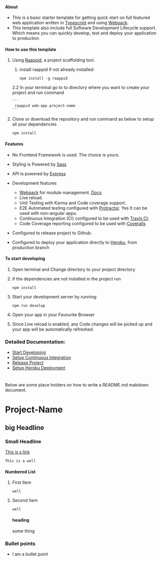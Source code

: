 

#### About
- This is a basic starter template for getting quick start on full featured web application written in [Typescript](https://www.typescriptlang.org/index.html) and using [Webpack](https://webpack.js.org/).
- This template also include full Software Development Lifecycle support. Which means you can quickly develop, test and deploy your application to production


#### How to use this template

1. Using [Raappid](https://github.com/coolchem/raappid), a project scaffolding tool.

    1. install raappid if not already installed: 
    
        ```
        npm install -g raappid
        ```
        
    2.2 In your terminal go to to directory where you want to create your project and run command
    
       ```
        raappid web-app project-name
       ```

2. Clone or download the repository and run command as below to setup all your dependencies

    ```
    npm install 
    ```

#### Features
- No Frontend Framework is used. The choice is yours.
- Styling is Powered by [Sass](http://sass-lang.com/)  
- API is powered by [Express](http://expressjs.com/) 
- Development features
    - [Webpack](https://webpack.js.org/) for module management. [Docs](https://webpack.js.org/configuration/)   
    - Live reload.
    - Unit Testing with Karma and Code coverage support.
    - E2E Automated testing configured with [Protractor](http://www.protractortest.org/#/). Yes It can be used with non-angular apps.
    - Continuous Integration (CI) configured to be used with [Travis CI](https://travis-ci.org/);
    - Code Coverage reporting configured to be used with [Coveralls](https://coveralls.io) 

- Configured to release project to Github.
- Configured to deploy your application directly to [Heroku](https://www.heroku.com/), from production branch 
 
#### To start developing

1. Open terminal and Change directory to your project directory

2. if the dependencies are not installed in the project run

    ```
    npm install 
    ```
3. Start your development server by running:
   ```
   npm run develop
   ``` 
4. Open your app in your Favourite Browser

5. Since Live reload is enabled, any Code changes will be picked up and your app will be automatically refreshed. 
 
### Detailed Documentation:
   
-  [Start Developing](template-docs/development.md)
-  [Setup Continuous Integration](template-docs/CI.md)
-  [Release Project](template-docs/release.md)
-  [Setup Heroku Deployment](template-docs/deploy.md)

    
#    
Below are some place holders on how to write a README.md makdown document.    
    

# Project-Name

## big Headline

### Small Headline

[This is s link](http://google.com)

```
This is a well
```

#### Numbered List

1. First Item
    ```
    well
    ```

2. Second Item
    ```
    well
    ```
    #### heading
    some thing

### Bullet points

- I am a bullet point


